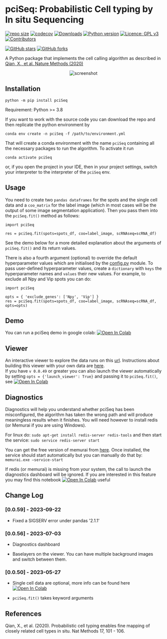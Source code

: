# pciSeq: Probabilistic Cell typing by In situ Sequencing


[![repo size](https://img.shields.io/github/repo-size/acycliq/pciSeq)](https://github.com/acycliq/pciSeq/)
[![codecov](https://codecov.io/gh/acycliq/pciSeq/branch/unit_tests/graph/badge.svg)](https://codecov.io/gh/acycliq/pciSeq)
[![Downloads](https://pepy.tech/badge/pciSeq)](https://pepy.tech/project/pciSeq)
[![Python version](https://img.shields.io/pypi/pyversions/pciSeq)](https://pypistats.org/packages/pciSeq)
[![Licence: GPL v3](https://img.shields.io/github/license/acycliq/pciSeq)](https://github.com/acycliq/pciSeq/blob/master/LICENSE)
[![Contributors](https://img.shields.io/github/contributors-anon/acycliq/pciSeq)](https://github.com/acycliq/pciSeq/graphs/contributors)

[![GitHub stars](https://img.shields.io/github/stars/acycliq/pciSeq?style=social)](https://github.com/acycliq/pciSeq/)
[![GitHub forks](https://img.shields.io/github/forks/acycliq/pciSeq?style=social)](https://github.com/acycliq/pciSeq/)


A Python package that implements the cell calling algorithm as described in [Qian, X., et al. Nature Methods (2020)](https://www.nature.com/articles/s41592-019-0631-4)
<p align="center">
    <img src="https://github.com/acycliq/pciSeq/blob/master/assets/screencast_resized.gif?raw=true" alt="screenshot"/>
</p>

## Installation
```
python -m pip install pciSeq
```
Requirement: Python >= 3.8

If you want to work with the source code you can download the repo and then replicate the python environment by
```
conda env create -n pciSeq -f /path/to/environment.yml
```

That will create a conda environment with the name `pciSeq` containing all the necessary packages to run the algorithm. To activate it run 
```
conda activate pciSeq
```
or, if you open the project in your IDE, then in your project settings, switch your interpreter to the interpreter of the `pciSeq` env. 
## Usage
You need to create two `pandas dataframes` for the spots and the single cell data and a `coo_matrix` for the label image (which in 
most cases will be the output of some image segmentation application). Then you pass them into the `pciSeq.fit()` method as follows: 
```
import pciSeq

res = pciSeq.fit(spots=spots_df, coo=label_image, scRNAseq=scRNA_df)
```
See the demo below for a more detailed explanation about the arguments of  `pciSeq.fit()` and its return values.

There is also a fourth argument (optional) to override the default hyperparameter values which are initialised 
by the [config.py](https://github.com/acycliq/pciSeq/blob/master/pciSeq/config.py) module. To pass user-defined hyperparameter values, create a `dictionary` with `keys` the
hyperparameter names and `values` their new values. For example, to exclude all Npy and Vip spots you can do:

```
import pciSeq

opts = { 'exclude_genes': ['Npy', 'Vip'] }
res = pciSeq.fit(spots=spots_df, coo=label_image, scRNAseq=scRNA_df, opts=opts)
```

## Demo
You can run a pciSeq demo in google colab: [![Open In Colab](https://colab.research.google.com/assets/colab-badge.svg)](https://colab.research.google.com/github/acycliq/pciSeq/blob/master/notebooks/1_pciSeq.ipynb)

## Viewer
An interactive viewer to explore the data runs on this [url](https://acycliq.github.io/visage/). Instructions about 
building this viewer with your own data are [here](https://github.com/acycliq/visage). \
If you have `v 0.0.49` or greater you can also launch the viewer automatically by 
setting `opts = {'launch_viewer': True}` and passing it to `pciSeq.fit()`, see [![Open In Colab](https://colab.research.google.com/assets/colab-badge.svg)](https://colab.research.google.com/github/acycliq/pciSeq/blob/master/notebooks/2_viewer.ipynb)

## Diagnostics
Diagnostics will help you understand whether pciSeq has been misconfigured, the algorithm has taken the 
wrong path and will produce meaningless results when it finishes. You will need however to install redis (or Memurai if you are using Windows).

For linux do:
`sudo apt-get install redis-server redis-tools`
and then start the service:
`sudo service redis-server start`

You can get the free version of memurai from [here](https://www.memurai.com/get-memurai). Once installed, the service should start automatically but you can manually do that by:
`memurai.exe –service-start`

If redis (or memurai) is missing from your system, the call to launch the diagnostics dashboard will be 
ignored. If you are interested in this feature you may find this notebook [![Open In Colab](https://colab.research.google.com/assets/colab-badge.svg)](https://colab.research.google.com/github/acycliq/pciSeq/blob/master/notebooks/4_diagnostics.ipynb)
 useful

## Change Log
### [0.0.59] - 2023-09-22
 - Fixed a SIGSERV error under pandas '2.1.1'

### [0.0.56] - 2023-07-03
 - Diagnostics dashboard

 - Baselayers on the viewer. You can have multiple background images and switch between them.

### [0.0.50] - 2023-05-27
 - Single cell data are optional, more info can be found here [![Open In Colab](https://colab.research.google.com/assets/colab-badge.svg)](https://colab.research.google.com/github/acycliq/pciSeq/blob/master/notebooks/3_pciSeq_without_singleCell_data.ipynb)

 - `pciSeq.fit()` takes keyword arguments


## References 
Qian, X., et al. (2020). Probabilistic cell typing enables fine mapping of closely related cell types in situ. Nat
Methods 17, 101 - 106.


